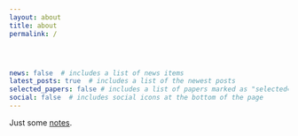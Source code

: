```yaml
---
layout: about
title: about
permalink: /




news: false  # includes a list of news items
latest_posts: true  # includes a list of the newest posts
selected_papers: false # includes a list of papers marked as "selected={true}"
social: false  # includes social icons at the bottom of the page
---
```

Just some [notes](https://aicv.cfd/blog/).
